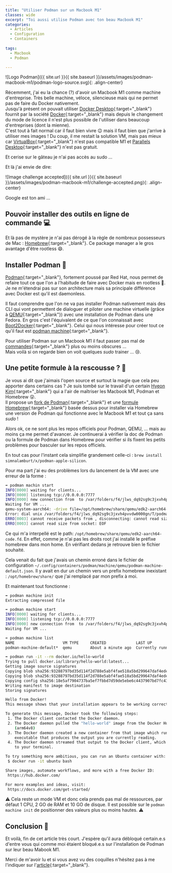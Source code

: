 ```yaml
---
title: "Utiliser Podman sur un Macbook M1"
classes: wide
excerpt: "Toi aussi utilise Podman avec ton beau Macbook M1"
categories:
  - Articles
  - Configuration
  - Containers
  
tags:
  - Macbook
  - Podman

---
```

![Logo Podman]({{ site.url }}{{ site.baseurl }}/assets/images/podman-macbook-m1/podman-logo-source.svg){: .align-center}

Récemment, j'ai eu la chance (?) d'avoir un Macbook M1 comme machine d'entreprise.
Très belle machine, véloce, silencieuse mais qui ne permet pas de faire du Docker nativement.  
Jusqu'à présent on pouvait utiliser [Docker Desktop](https://www.docker.com/products/docker-desktop){:target="_blank"} fournit par la société [Docker](https://www.docker.com/){:target="_blank"} mais depuis le changement du mode de licence il n'est plus possible de l'utiliser dans beaucoup d'entreprises (dont la mienne).  
C'est tout à fait normal car il faut bien vivre :wink: mais il faut bien que j'arrive à utiliser  mes images !
Du coup, il me restait la solution VM, mais pas mieux car [VirtualBox](https://www.virtualbox.org/){:target="_blank"} n'est pas compatible M1 et [Parallels Desktop](https://www.parallels.com){:target="_blank"} n'est pas gratuit.

Et cerise sur le gâteau je n'ai pas accès au sudo ...

Et là j'ai envie de dire:

![Image challenge accepted]({{ site.url }}{{ site.baseurl }}/assets/images/podman-macbook-m1/challenge-accepted.png){: .align-center}

Google est ton ami ...

## Pouvoir installer des outils en ligne de commande :computer:
Et là pas de mystère je n'ai pas dérogé à la règle de nombreux possesseurs de Mac : [Homebrew](https://brew.sh/index_fr){:target="_blank"}.
Ce package manager a le gros avantage d'être rootless :smile:.

## Installer Podman 🦭
[Podman](https://podman.io/){:target="_blank"}, fortement poussé par Red Hat, nous permet de refaire tout ce que l'on a l'habitude de faire avec Docker mais en rootless :tada:.  
Je ne m'étendrai pas sur son architecture mais sa principale différence avec Docker est qu'il est daemonless.

Il faut comprendre que l'on ne va pas installer Podman nativement mais des CLI qui vont permettent de dialoguer et piloter une machine virtuelle (grâce à [QEMU](https://www.qemu.org/){:target="_blank"}) avec une installation de Podman dans une Fedora.
En gros c'est l'équivalent de ce que l'on connaissait avec [Boot2Docker](https://github.com/boot2docker/boot2docker){:target="_blank"}.
Celui qui nous intéresse pour créer tout ce qu'il faut est [podman machine](https://docs.podman.io/en/latest/markdown/podman-machine.1.html){:target="_blank"}.

Pour utiliser Podman sur un Macbook M1 il faut passer pas mal de [commandes](https://github.com/containers/podman/blob/main/docs/tutorials/mac_experimental.md){:target="_blank"} plus ou moins obscures ...  
Mais voilà si on regarde bien on voit quelques _sudo_ trainer ... :cry:.

## Une petite formule à la rescousse ? :beers:
Je vous ai dit que j'aimais l'open source et surtout la magie que cela peu apporter dans certains cas ?
Je suis tombé sur le travail d'un certain [Hyeon Kim](https://github.com/simnalamburt){:target="_blank"} qui a l'air de maîtriser les Macbook M1, Podman et Homebrew 😲.  
Il propose un [fork de Podman](https://github.com/simnalamburt/podman){:target="_blank"} et une [formule Homebrew](https://github.com/simnalamburt/homebrew-x/blob/main/Formula/podman-apple-silicon.rb){:target="_blank"} basée dessus pour installer via Homebrew une version de Podman qui fonctionne avec le Macbook M1 et tout ça sans _sudo_ !

Alors ok, ce ne sont plus les repos officiels pour Podman, QEMU, ... mais au moins ça me permet d'avancer.
Je continuerai à vérifier la doc de Podman ou la formule de Podman dans Homebrew pour vérifier si ils fixent les petits problèmes pour basculer sur les repos officiels.

En tout cas pour l'instant cela simplifie grandement celle-ci : `brew install simnalamburt/x/podman-apple-silicon`.

Pour ma part j'ai eu des problèmes lors du lancement de la VM avec une erreur de la forme : 
```bash
➡️ podman machin start
INFO[0000] waiting for clients...                       
INFO[0000] listening tcp://0.0.0.0:7777                 
INFO[0000] new connection from  to /var/folders/f4/jlws_dq92sg9c3jxvh4pvvdw0000gn/T/podman/qemu_podman-machine-default.sock 
Waiting for VM ...
qemu-system-aarch64: -drive file=/opt/homebrew/share/qemu/edk2-aarch64-code.fd,if=pflash,format=raw,readonly=on: Could not open '/opt/homebrew/share/qemu/edk2-aarch64-code.fd': No such file or directory
Error: dial unix /var/folders/f4/jlws_dq92sg9c3jxvh4pvvdw0000gn/T/podman/podman-machine-default_ready.sock: connect: connection refused
ERRO[0003] cannot receive packets from , disconnecting: cannot read size from socket: EOF 
ERRO[0003] cannot read size from socket: EOF   
```
Ce qui m'a interpellé est le path: `/opt/homebrew/share/qemu/edk2-aarch64-code.fd`.
En effet, comme je n'ai pas les droits root j'ai installé le préfixe homebrew dans mon home.
En vérifiant dedans je retrouve bien le fichier souhaité.

Cela venait du fait que j'avais un chemin erroné dans le fichier de configuration `~/.config/containers/podman/machine/qemu/podman-machine-default.json`.
Il y avait en dur un chemin vers un prefix homebrew inexistant : `/opt/homebrew/share/` que j'ai remplacé par mon prefix à moi.

Et maintenant tout fonctionne : 
```bash
➡️ podman machine init                                                                                                                                                                     ✔  17:19:20  
Extracting compressed file

➡️ podman machine start                                                                                                                                                                    ✔  18:18:45  
INFO[0000] waiting for clients...                       
INFO[0000] listening tcp://0.0.0.0:7777                 
INFO[0000] new connection from  to /var/folders/f4/jlws_dq92sg9c3jxvh4pvvdw0000gn/T/podman/qemu_podman-machine-default.sock 
Waiting for VM ...

➡️ podman machine list                                                                                                                                                                     ✔  18:26:38  
NAME                     VM TYPE     CREATED             LAST UP
podman-machine-default*  qemu        About a minute ago  Currently running

➡️ podman run -it --rm docker.io/hello-world                                                                                                                                               ✔  18:26:42  
Trying to pull docker.io/library/hello-world:latest...
Getting image source signatures
Copying blob sha256:93288797bd35d114f2d788e5abf4fae518a5bd299647daf4ede47acc029d66c5
Copying blob sha256:93288797bd35d114f2d788e5abf4fae518a5bd299647daf4ede47acc029d66c5
Copying config sha256:18e5af7904737ba5ef7fbbd7d59de5ebe6c4437907bd7fc436bf9b3ef3149ea9
Writing manifest to image destination
Storing signatures

Hello from Docker!
This message shows that your installation appears to be working correctly.

To generate this message, Docker took the following steps:
 1. The Docker client contacted the Docker daemon.
 2. The Docker daemon pulled the "hello-world" image from the Docker Hub.
    (arm64v8)
 3. The Docker daemon created a new container from that image which runs the
    executable that produces the output you are currently reading.
 4. The Docker daemon streamed that output to the Docker client, which sent it
    to your terminal.

To try something more ambitious, you can run an Ubuntu container with:
 $ docker run -it ubuntu bash

Share images, automate workflows, and more with a free Docker ID:
 https://hub.docker.com/

For more examples and ideas, visit:
 https://docs.docker.com/get-started/
 ```

⚠️ Cela reste un mode VM et donc cela prends pas mal de ressources, par défaut 1 CPU, 2 GO de RAM et 10 GO de disque.
Il est possible sur le `podman machine init` de positionner des valeurs plus ou moins hautes. ⚠️

## Conclusion 🧐

Et voilà, fin de cet article très court.
J'espère qu'il aura débloqué certain.e.s d'entre vous qui comme moi étaient bloqué.e.s sur l'installation de Podman sur leur beau Mabook M1.

Merci de m'avoir lu et si vous avez vu des coquilles n'hésitez pas à me l'indiquer sur l'[article](https://github.com/philippart-s/blog){:target="_blank"}. 
